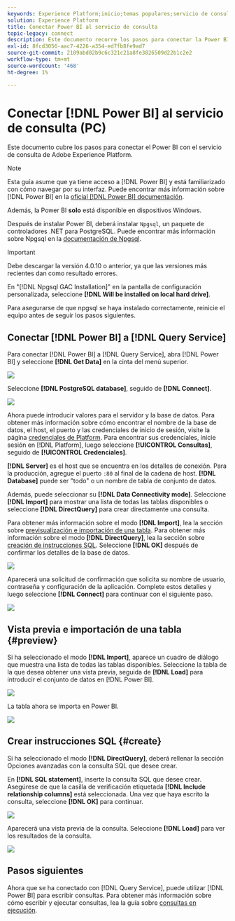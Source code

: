 ```yaml
---
keywords: Experience Platform;inicio;temas populares;servicio de consulta;servicio de consulta;Power BI;power bi;conexión al servicio de consulta;
solution: Experience Platform
title: Conectar Power BI al servicio de consulta
topic-legacy: connect
description: Este documento recorre los pasos para conectar la Power BI con el servicio de consulta de Adobe Experience Platform.
exl-id: 8fcd3056-aac7-4226-a354-ed7fb8fe9ad7
source-git-commit: 2109abd02b9c6c321c21a8fe3826509d22b1c2e2
workflow-type: tm+mt
source-wordcount: '468'
ht-degree: 1%

---
```


# Conectar [!DNL Power BI] al servicio de consulta (PC)

Este documento cubre los pasos para conectar el Power BI con el servicio de consulta de Adobe Experience Platform.

>[!NOTE]
>
> Esta guía asume que ya tiene acceso a [!DNL Power BI] y está familiarizado con cómo navegar por su interfaz. Puede encontrar más información sobre [!DNL Power BI] en la [oficial [!DNL Power BI] documentación](https://docs.microsoft.com/es-ES/power-bi/).
>
> Además, la Power BI **solo** está disponible en dispositivos Windows.

Después de instalar Power BI, deberá instalar `Npgsql`, un paquete de controladores .NET para PostgreSQL. Puede encontrar más información sobre Npgsql en la [documentación de Npgsql](https://www.npgsql.org/doc/index.html).

>[!IMPORTANT]
>
>Debe descargar la versión 4.0.10 o anterior, ya que las versiones más recientes dan como resultado errores.

En &quot;[!DNL Npgsql GAC Installation]&quot; en la pantalla de configuración personalizada, seleccione **[!DNL Will be installed on local hard drive]**.

Para asegurarse de que npgsql se haya instalado correctamente, reinicie el equipo antes de seguir los pasos siguientes.

## Conectar [!DNL Power BI] a [!DNL Query Service]

Para conectar [!DNL Power BI] a [!DNL Query Service], abra [!DNL Power BI] y seleccione **[!DNL Get Data]** en la cinta del menú superior.

![](../images/clients/power-bi/open-power-bi.png)

Seleccione **[!DNL PostgreSQL database]**, seguido de **[!DNL Connect]**.

![](../images/clients/power-bi/get-data.png)

Ahora puede introducir valores para el servidor y la base de datos. Para obtener más información sobre cómo encontrar el nombre de la base de datos, el host, el puerto y las credenciales de inicio de sesión, visite la página [credenciales de Platform](https://platform.adobe.com/query/configuration). Para encontrar sus credenciales, inicie sesión en [!DNL Platform], luego seleccione **[!UICONTROL Consultas]**, seguido de **[!UICONTROL Credenciales]**.

**[!DNL Server]** es el host que se encuentra en los detalles de conexión. Para la producción, agregue el puerto `:80` al final de la cadena de host. **[!DNL Database]** puede ser &quot;todo&quot; o un nombre de tabla de conjunto de datos.

Además, puede seleccionar su **[!DNL Data Connectivity mode]**. Seleccione **[!DNL Import]** para mostrar una lista de todas las tablas disponibles o seleccione **[!DNL DirectQuery]** para crear directamente una consulta.

Para obtener más información sobre el modo **[!DNL Import]**, lea la sección sobre [previsualización e importación de una tabla](#preview). Para obtener más información sobre el modo **[!DNL DirectQuery]**, lea la sección sobre [creación de instrucciones SQL](#create). Seleccione **[!DNL OK]** después de confirmar los detalles de la base de datos.

![](../images/clients/power-bi/connectivity-mode.png)

Aparecerá una solicitud de confirmación que solicita su nombre de usuario, contraseña y configuración de la aplicación. Complete estos detalles y luego seleccione **[!DNL Connect]** para continuar con el siguiente paso.

![](../images/clients/power-bi/import-mode.png)

## Vista previa e importación de una tabla {#preview}

Si ha seleccionado el modo **[!DNL Import]**, aparece un cuadro de diálogo que muestra una lista de todas las tablas disponibles. Seleccione la tabla de la que desea obtener una vista previa, seguida de **[!DNL Load]** para introducir el conjunto de datos en [!DNL Power BI].

![](../images/clients/power-bi/preview-table.png)

La tabla ahora se importa en Power BI.

![](../images/clients/power-bi/import-table.png)

## Crear instrucciones SQL {#create}

Si ha seleccionado el modo **[!DNL DirectQuery]**, deberá rellenar la sección Opciones avanzadas con la consulta SQL que desee crear.

En **[!DNL SQL statement]**, inserte la consulta SQL que desee crear. Asegúrese de que la casilla de verificación etiquetada **[!DNL Include relationship columns]** está seleccionada. Una vez que haya escrito la consulta, seleccione **[!DNL OK]** para continuar.

![](../images/clients/power-bi/direct-query-mode.png)

Aparecerá una vista previa de la consulta. Seleccione **[!DNL Load]** para ver los resultados de la consulta.

![](../images/clients/power-bi/preview-direct-query.png)

## Pasos siguientes

Ahora que se ha conectado con [!DNL Query Service], puede utilizar [!DNL Power BI] para escribir consultas. Para obtener más información sobre cómo escribir y ejecutar consultas, lea la guía sobre [consultas en ejecución](../best-practices/writing-queries.md).
